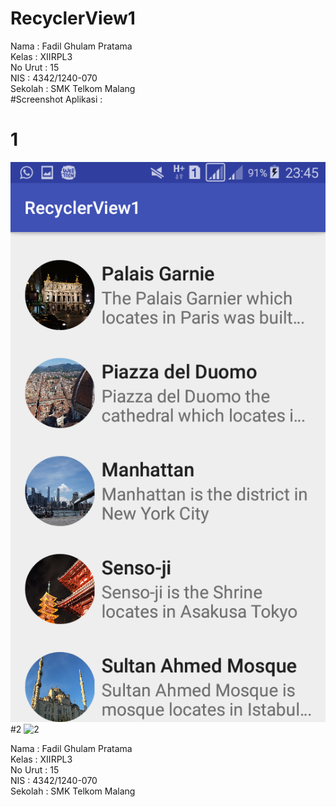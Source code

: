 # RecyclerView1
  Nama : Fadil Ghulam Pratama <br />
  Kelas : XIIRPL3 <br />
  No Urut : 15 <br />
  NIS : 4342/1240-070 <br />
  Sekolah : SMK Telkom Malang <br />
#Screenshot Aplikasi :

# 1
![1](https://github.com/fadilnoob/RecyclerView1/blob/master/1.png)
#2
![2](https://github.com/fadilnoob/RecyclerView1/blob/master/2.png)

  Nama : Fadil Ghulam Pratama <br />
  Kelas : XIIRPL3 <br />
  No Urut : 15 <br />
  NIS : 4342/1240-070 <br />
  Sekolah : SMK Telkom Malang <br />
